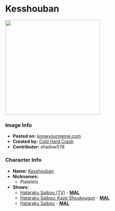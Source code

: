 # Kesshouban

<img src="https://raw.githubusercontent.com/shadow578/Project-Padoru/master/Padoru/cells-at-work-patelet.png" height="300">

### Image Info
* **Posted on:**     [knowyourmeme.com](https://knowyourmeme.com/photos/1438687-padoru)
* **Created by:**    [Cold Hard Crash](https://github.com/shadow578/Project-Padoru/blob/master/table-of-contents/creators/ColdHardCrash.md)
* **Contributor:**   shadow578

### Character Info
* **Name:**   [Kesshouban](https://myanimelist.net/character/162668)
* **Nicknames:**
  * Platelets
* **Shows:**
  * [Hataraku Saibou (TV)](https://github.com/shadow578/Project-Padoru/blob/master/table-of-contents/shows/HatarakuSaibouTV.md) - [__MAL__](https://myanimelist.net/anime/37141/Hataraku_Saibou_TV)
  * [Hataraku Saibou: Kaze Shoukougun](https://github.com/shadow578/Project-Padoru/blob/master/table-of-contents/shows/HatarakuSaibouKazeShoukougun.md) - [__MAL__](https://myanimelist.net/anime/38733/Hataraku_Saibou__Kaze_Shoukougun)
  * [Hataraku Saibou](https://github.com/shadow578/Project-Padoru/blob/master/table-of-contents/shows/HatarakuSaibou.md) - [__MAL__](https://myanimelist.net/manga/91641/Hataraku_Saibou)



